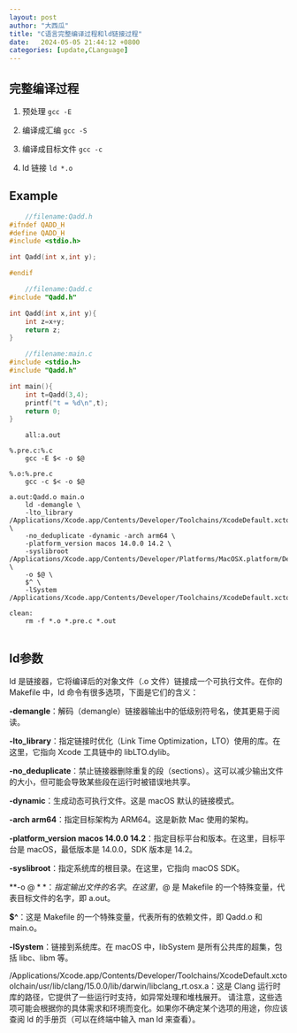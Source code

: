 ```yaml
---
layout: post
author: "大西瓜"
title: "C语言完整编译过程和ld链接过程"
date:   2024-05-05 21:44:12 +0800
categories: [update,CLanguage] 
---
```


## 完整编译过程

1.  预处理  `gcc -E`

2. 编译成汇编 `gcc -S`

3.  编译成目标文件 `gcc -c`

3.  ld 链接 `ld *.o`


## Example

```c 
    //filename:Qadd.h
#ifndef QADD_H
#define QADD_H
#include <stdio.h>

int Qadd(int x,int y);

#endif 
```

```c 
    //filename:Qadd.c
#include "Qadd.h"

int Qadd(int x,int y){
    int z=x+y;
    return z;
}
```

```c 
    //filename:main.c
#include <stdio.h>
#include "Qadd.h"

int main(){
    int t=Qadd(3,4);
    printf("t = %d\n",t);
    return 0;
}
```


```make
    all:a.out 

%.pre.c:%.c
	gcc -E $< -o $@

%.o:%.pre.c
	gcc -c $< -o $@

a.out:Qadd.o main.o
	ld -demangle \  
	-lto_library /Applications/Xcode.app/Contents/Developer/Toolchains/XcodeDefault.xctoolchain/usr/lib/libLTO.dylib \
	-no_deduplicate -dynamic -arch arm64 \
	-platform_version macos 14.0.0 14.2 \
	-syslibroot /Applications/Xcode.app/Contents/Developer/Platforms/MacOSX.platform/Developer/SDKs/MacOSX.sdk \
	-o $@ \
	$^ \
	-lSystem /Applications/Xcode.app/Contents/Developer/Toolchains/XcodeDefault.xctoolchain/usr/lib/clang/15.0.0/lib/darwin/libclang_rt.osx.a

clean:
	rm -f *.o *.pre.c *.out
	
```


## ld参数
ld 是链接器，它将编译后的对象文件（.o 文件）链接成一个可执行文件。在你的 Makefile 中，ld 命令有很多选项，下面是它们的含义：

**-demangle**：解码（demangle）链接器输出中的低级别符号名，使其更易于阅读。


**-lto_library**：指定链接时优化（Link Time Optimization，LTO）使用的库。在这里，它指向 Xcode 工具链中的 libLTO.dylib。


**-no_deduplicate**：禁止链接器删除重复的段（sections）。这可以减少输出文件的大小，但可能会导致某些段在运行时被错误地共享。


**-dynamic**：生成动态可执行文件。这是 macOS 默认的链接模式。


**-arch arm64**：指定目标架构为 ARM64。这是新款 Mac 使用的架构。


**-platform_version macos 14.0.0 14.2**：指定目标平台和版本。在这里，目标平台是 macOS，最低版本是 14.0.0，SDK 版本是 14.2。


**-syslibroot**：指定系统库的根目录。在这里，它指向 macOS SDK。


**-o $@**：指定输出文件的名字。在这里，$@ 是 Makefile 的一个特殊变量，代表目标文件的名字，即 a.out。


**$^**：这是 Makefile 的一个特殊变量，代表所有的依赖文件，即 Qadd.o 和 main.o。


**-lSystem**：链接到系统库。在 macOS 中，libSystem 是所有公共库的超集，包括 libc、libm 等。

/Applications/Xcode.app/Contents/Developer/Toolchains/XcodeDefault.xctoolchain/usr/lib/clang/15.0.0/lib/darwin/libclang_rt.osx.a：这是 Clang 运行时库的路径，它提供了一些运行时支持，如异常处理和堆栈展开。
请注意，这些选项可能会根据你的具体需求和环境而变化。如果你不确定某个选项的用途，你应该查阅 ld 的手册页（可以在终端中输入 man ld 来查看）。
